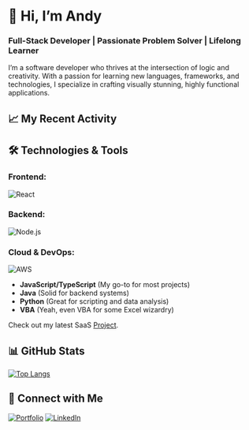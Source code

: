 # 👋 Hi, I’m Andy
### Full-Stack Developer | Passionate Problem Solver | Lifelong Learner

I’m a software developer who thrives at the intersection of logic and creativity. With a passion for learning new languages, frameworks, and technologies, I specialize in crafting visually stunning, highly functional applications.

## 📈 My Recent Activity
<!--START_SECTION:activity-->
<!--END_SECTION:activity-->

## 🛠️ Technologies & Tools
### Frontend:
![React](https://skillicons.dev/icons?i=react,nextjs,tailwind,css,html)
### Backend:
![Node.js](https://skillicons.dev/icons?i=nodejs,express,java,python)
### Cloud & DevOps:
![AWS](https://skillicons.dev/icons?i=aws,azure,docker,firebase)

- **JavaScript/TypeScript** (My go-to for most projects)
- **Java** (Solid for backend systems)
- **Python** (Great for scripting and data analysis)
- **VBA** (Yeah, even VBA for some Excel wizardry)

Check out my latest SaaS [Project]([[https://alphonsdev.com/](https://www.jobshuriken.com/)](https://www.jobshuriken.com/)).

## 📊 GitHub Stats
[![Top Langs](https://github-readme-stats.vercel.app/api/top-langs/?username=aalfonsodev&layout=compact&theme=radical)](https://github.com/aalfonsodev/github-readme-stats)

## 🔗 Connect with Me
[![Portfolio](https://img.shields.io/badge/Portfolio-blue?style=for-the-badge&logo=web)](https://alphonsdev.com)
[![LinkedIn](https://img.shields.io/badge/LinkedIn-0077B5?style=for-the-badge&logo=linkedin&logoColor=white)](https://www.linkedin.com/in/aalfonsodev/)



